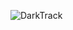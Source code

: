 ![DarkTrack](https://github.com/yuankong666/Ultimate-RAT-Collection/assets/128066597/0dfcc884-41fe-4d85-b655-75fe4978457f)

